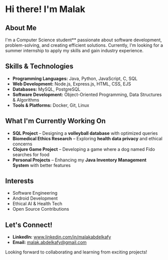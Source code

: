 # Hi there! I'm Malak

## About Me
I'm a Computer Science student** passionate about software development, problem-solving, and creating efficient solutions. Currently, I'm looking for a summer internship to apply my skills and gain industry experience.

## Skills & Technologies
- **Programming Languages:** Java, Python, JavaScript, C, SQL
- **Web Development:** Node.js, Express.js, HTML, CSS, EJS
- **Databases:** MySQL, PostgreSQL
- **Software Development:** Object-Oriented Programming, Data Structures & Algorithms
- **Tools & Platforms:** Docker, Git, Linux

## What I'm Currently Working On
- **SQL Project** – Designing a **volleyball database** with optimized queries 
- **Biomedical Ethics Research** – Exploring **health data privacy** and ethical concerns 
- **Clojure Game Project** – Developing a game where a dog named Fido searches for food 
- **Personal Projects** – Enhancing my **Java Inventory Management System** with better features 

## Interests
- Software Engineering 
- Android Development 
- Ethical AI & Health Tech 
- Open Source Contributions 

## Let's Connect!
- **LinkedIn:** www.linkedin.com/in/malakabdelkafy
- **Email:** malak.abdelkafy@gmail.com

Looking forward to collaborating and learning from exciting projects! 

